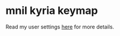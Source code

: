 # mnil kyria keymap
Read my user settings [here](../../../../../users/mnil/readme.md) for more details.
